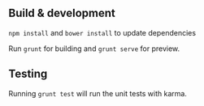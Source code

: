 ## Build & development

`npm install` and `bower install` to update dependencies

Run `grunt` for building and `grunt serve` for preview.

## Testing

Running `grunt test` will run the unit tests with karma.
